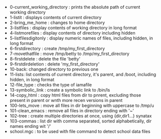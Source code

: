 - 0-current_working_directory : prints the absolute path of current working directory
- 1-listit : displays contents of current directory
- 2-bring_me_home : changes to home directory
- 3-listfiles : display contents of working directory in long format
- 4-listmorefiles : display contents of directory including hidden
- 5-listfilesdigitonly : display numeric names of files, including hidden, in long format
- 6-firstdirectory : create /tmp/my_first_directory
- 7-movethatfile : move /tmp/betty to /tmp/my_first_directory
- 8-firstdelete : delete the file 'betty'
- 9-firstdirdeletion : delete 'my_first_directory'
- 10-back: changed directory to previous one
- 11-lists: list contents of current directory, it's parent, and /boot, including hidden, in long format
- 12-file_type : checks the type of iamafile
- 13-symbolic_link : create a symbolic link to /bin/ls
- 14-copy_html : copy html files from dir to pnrent, excluding those present in parent or wnth more recen versions in parent
- 100-lets_move : move all files in dir beginning with uppercase to /tmp/u
- 101-clean_emacs : remove all files in directory ending with '~'
- 102-tree : create multiple directories at once, using {dir,dir1...} synatax
- 103-commas : list dir with comma separated, sorted alphabetically, dir names ending wit '/'
- school.mgc : to be used with file command to detect school data files
